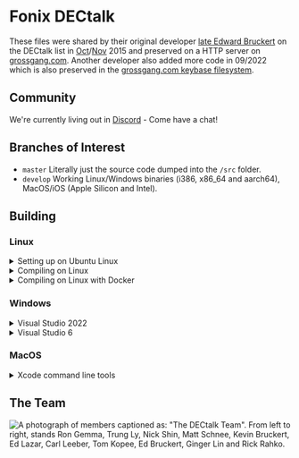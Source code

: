 # Fonix DECtalk

These files were shared by their original developer [late Edward Bruckert](https://bluegrasspals.com/pipermail/dectalk/2020-June/005253.html) on the DECtalk list in [Oct](https://bluegrasspals.com/pipermail/dectalk/2015-October/004517.html)/[Nov](https://bluegrasspals.com/pipermail/dectalk/2015-November/004535.html) 2015 and preserved on a HTTP server on [grossgang.com](https://keybase.pub/datajake1999/Grossgang/tts/DECtalk%20source%20code%20archive/Ad%202.zip). Another developer also added more code in 09/2022 which is also preserved in the [grossgang.com keybase filesystem](https://keybase.pub/datajake1999/Grossgang/tts/DECtalk%20source%20code%20archive/).

## Community

We're currently living out in [Discord](https://discordapp.com/invite/wHgdmf4) - Come have a chat!

## Branches of Interest

- `master` Literally just the source code dumped into the `/src` folder.
- `develop` Working Linux/Windows binaries (i386, x86_64 and aarch64), MacOS/iOS (Apple Silicon and Intel).

## Building

### Linux

<details>
<summary>Setting up on Ubuntu Linux</summary>

If you're building on Ubuntu, obtain the following dependencies:

```sh
apt-get install build-essential libpulse-dev libgtk2.0-dev unzip
```

(libgtk2.0-dev is only needed if you want the graphical frontend, libpulse-dev if you want pulseaudio audio-output)

</details>
<details>
<summary>Compiling on Linux</summary>

```sh
# Run all these commands in the /src directory...
# Generates configure files
autoreconf -si

# Executes configure files
./configure

# Builds DECtalk with ALL cores (remove -j for single core)
make -j
```

The built files will be found in the `/dist` folder.

</details>
<details>
<summary>Compiling on Linux with Docker</summary>

To build DECtalk without setting up a local build environment, run `sudo docker-compose up`
(and make sure you have Docker and docker-compose installed!)

</details>

### Windows

<details>
<summary>Visual Studio 2022</summary>

Install Visual Studio 2022, enabling the "Desktop development with C++" workload from the Visual Studio Installer.

Optionally, also install the ARM64 build tools (untested) to create ARM64 binaries for Windows on ARM.

You can then open [`\src\DECtalk.sln`](./src/DECtalk.sln) in Visual Studio.

</details>

<details>
<summary>Visual Studio 6</summary>

#### Setup

There's a great article on CodeProject which explains how to install Visual Studio 6.0 from scratch.
[Read it here](https://www.codeproject.com/Articles/1191047/Install-Visual-Studio-on-Windows)

You will also need to add your `vcvars32.bat` file to the environment variables.
Do this by adding `C:\Program Files (x86)\Microsoft Visual Studio\VC98\Bin` to your Windows system `PATH`.

#### Compilation

The [`\devops\vs6\dt_buildall.bat`](./devops/vs6/dt_buildall.bat)
file is a great place to get started if you want to build individual components of DECtalk.

If you want to compile all files, execute the `\devops\vs6\dt_buildall.bat` file
from the root of the project folder.

You can then collate all files together by executing the `\devops\vs6\dt_copyfiles.bat` file.

</details>

### MacOS
<details>
<summary>Xcode command line tools</summary>

#### Setup
Install Xcode command line tools. From the terminal:

```% xcode-select --install```

Or you may trigger an install by typing any of the following from the terminal:

```git```

```clang```

```gcc```


#### Compilation
```
./configure
make -j
```

The built files will be found in the `/dist` folder.

</details>

## The Team

![A photograph of members captioned as: "The DECtalk Team". From left to right, stands Ron Gemma, Trung Ly, Nick Shin, Matt Schnee, Kevin Bruckert, Ed Lazar, Carl Leeber, Tom Kopee, Ed Bruckert, Ginger Lin and Rick Rahko.](./src/samples/speak/TEAM03.BMP "The original DECtalk developers!")

